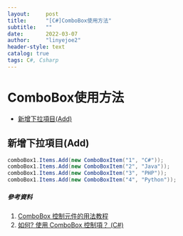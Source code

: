 ```yaml
---
layout:     post
title:      "[C#]ComboBox使用方法"
subtitle:   ""
date:       2022-03-07
author:     "linyejoe2"
header-style: text
catalog: true
tags: C#, Csharp
---
```


#  ComboBox使用方法
<!--more-->
- [新增下拉項目(Add)](#%e6%96%b0%e5%a2%9e%e4%b8%8b%e6%8b%89%e9%a0%85%e7%9b%ae(Add))

## 新增下拉項目(Add)

```c#
comboBox1.Items.Add(new ComboBoxItem("1", "C#"));
comboBox1.Items.Add(new ComboBoxItem("2", "Java"));
comboBox1.Items.Add(new ComboBoxItem("3", "PHP"));
comboBox1.Items.Add(new ComboBoxItem("4", "Python"));
```


##### 參考資料
1. [ComboBox 控制元件的用法教程](https://www.itread01.com/article/1478683541.html)
2. [如何? 使用 ComboBox 控制項？ (C#)](https://docs.microsoft.com/zh-tw/aspnet/web-forms/overview/ajax-control-toolkit/combobox/how-do-i-use-the-combobox-control-cs)